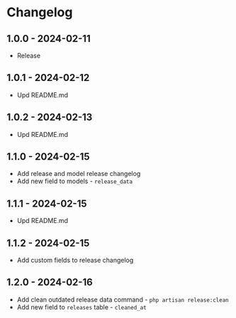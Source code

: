  
# Changelog

## 1.0.0 - 2024-02-11
- Release

## 1.0.1 - 2024-02-12
- Upd README.md

## 1.0.2 - 2024-02-13
- Upd README.md

## 1.1.0 - 2024-02-15
- Add release and model release changelog
- Add new field to models - `release_data`

## 1.1.1 - 2024-02-15
- Upd README.md

## 1.1.2 - 2024-02-15
- Add custom fields to release changelog

## 1.2.0 - 2024-02-16
- Add clean outdated release data command - `php artisan release:clean`
- Add new field to `releases` table - `cleaned_at`
